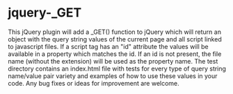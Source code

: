 # jquery-_GET
This jQuery plugin will add a _GET() function to jQuery which will return an object with the query string values of the current page and all script linked to javascript files. If a script tag has an "id" attribute the values will be available in a property which matches the id. If an id is not present, the file name (without the extension) will be used as the property name. The test directory contains an index.html file with tests for every type of query string name/value pair variety and examples of how to use these values in your code. Any bug fixes or ideas for improvement are welcome.
